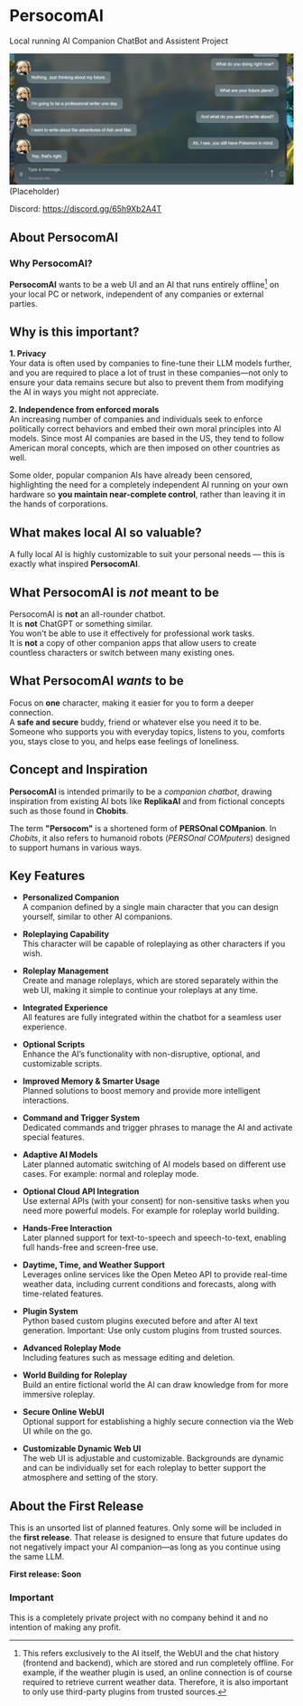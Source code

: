# PersocomAI
Local running AI Companion ChatBot and Assistent Project

![Placeholder](https://raw.githubusercontent.com/PersocomAI/.github/main/profile/image.webp)
(Placeholder)

Discord: https://discord.gg/65h9Xb2A4T

## About PersocomAI

### Why PersocomAI?

**PersocomAI** wants to be a web UI and an AI that runs entirely offline[^1] on your local PC or network, independent of any companies or external parties.

## Why is this important?

**1. Privacy**  
Your data is often used by companies to fine-tune their LLM models further, and you are required to place a lot of trust in these companies—not only to ensure your data remains secure but also to prevent them from modifying the AI in ways you might not appreciate.

**2. Independence from enforced morals**  
An increasing number of companies and individuals seek to enforce politically correct behaviors and embed their own moral principles into AI models. Since most AI companies are based in the US, they tend to follow American moral concepts, which are then imposed on other countries as well.

Some older, popular companion AIs have already been censored, highlighting the need for a completely independent AI running on your own hardware so **you maintain near-complete control**, rather than leaving it in the hands of corporations.

## What makes local AI so valuable?

A fully local AI is highly customizable to suit your personal needs — this is exactly what inspired **PersocomAI**.

## What PersocomAI is *not* meant to be

PersocomAI is **not** an all-rounder chatbot.  
It is **not** ChatGPT or something similar.  
You won't be able to use it effectively for professional work tasks.  
It is **not** a copy of other companion apps that allow users to create countless characters or switch between many existing ones.

## What PersocomAI *wants* to be

Focus on **one** character, making it easier for you to form a deeper connection.  
A **safe and secure** buddy, friend or whatever else you need it to be.  
Someone who supports you with everyday topics, listens to you, comforts you, stays close to you, and helps ease feelings of loneliness.

## Concept and Inspiration

**PersocomAI** is intended primarily to be a *companion chatbot*, drawing inspiration from existing AI bots like **ReplikaAI** and from fictional concepts such as those found in **Chobits**.

The term **"Persocom"** is a shortened form of **PERSOnal COMpanion**. In *Chobits*, it also refers to humanoid robots (*PERSOnal COMputers*) designed to support humans in various ways.

## Key Features

- **Personalized Companion**  
  A companion defined by a single main character that you can design yourself, similar to other AI companions.

- **Roleplaying Capability**  
  This character will be capable of roleplaying as other characters if you wish.

- **Roleplay Management**  
  Create and manage roleplays, which are stored separately within the web UI, making it simple to continue your roleplays at any time.

- **Integrated Experience**  
  All features are fully integrated within the chatbot for a seamless user experience.

- **Optional Scripts**  
  Enhance the AI’s functionality with non-disruptive, optional, and customizable scripts.

- **Improved Memory & Smarter Usage**  
  Planned solutions to boost memory and provide more intelligent interactions.

- **Command and Trigger System**  
  Dedicated commands and trigger phrases to manage the AI and activate special features.

- **Adaptive AI Models**  
  Later planned automatic switching of AI models based on different use cases. For example: normal and roleplay mode.

- **Optional Cloud API Integration**  
  Use external APIs (with your consent) for non-sensitive tasks when you need more powerful models. For example for roleplay world building.

- **Hands-Free Interaction**  
  Later planned support for text-to-speech and speech-to-text, enabling full hands-free and screen-free use.

- **Daytime, Time, and Weather Support**  
  Leverages online services like the Open Meteo API to provide real-time weather data, including current conditions and forecasts, along with time-related features.

- **Plugin System**  
  Python based custom plugins executed before and after AI text generation. Important: Use only custom plugins from trusted sources.

- **Advanced Roleplay Mode**  
  Including features such as message editing and deletion.

- **World Building for Roleplay**  
  Build an entire fictional world the AI can draw knowledge from for more immersive roleplay.

- **Secure Online WebUI**  
  Optional support for establishing a highly secure connection via the Web UI while on the go. 

- **Customizable Dynamic Web UI**  
  The web UI is adjustable and customizable. Backgrounds are dynamic and can be individually set for each roleplay to better support the atmosphere and setting of the story.

## About the First Release

This is an unsorted list of planned features. Only some will be included in the **first release**. That release is designed to ensure that future updates do not negatively impact your AI companion—as long as you continue using the same LLM.

**First release: Soon**

### Important

This is a completely private project with no company behind it and no intention of making any profit.

[^1]: This refers exclusively to the AI itself, the WebUI and the chat history (frontend and backend), which are stored and run completely offline. For example, if the weather plugin is used, an online connection is of course required to retrieve current weather data. Therefore, it is also important to only use third-party plugins from trusted sources.
